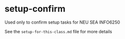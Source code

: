 # setup-confirm
Used only to confirm setup tasks for NEU SEA INFO6250 

See the `setup-for-this-class.md` file for more details
